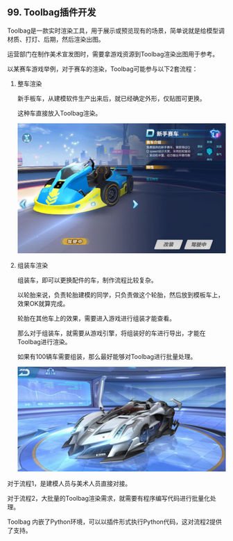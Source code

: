 ﻿## 99. Toolbag插件开发

Toolbag是一款实时渲染工具，用于展示或预览现有的场景，简单说就是给模型调材质、打灯、后期，然后渲染出图。

运营部门在制作美术宣发图时，需要拿游戏资源到Toolbag渲染出图用于参考。

以某赛车游戏举例，对于赛车的渲染，Toolbag可能参与以下2套流程：

1. 整车渲染

    新手板车，从建模软件生产出来后，就已经确定外形，仅贴图可更换。

    这种车直接放入Toolbag渲染。

    ![](../../imgs/toolbag_dev/toolbag_dev/newbie_car.jpg)

2. 组装车渲染
   
   组装车，即可以更换配件的车，制作流程比较复杂。
   
   以轮胎来说，负责轮胎建模的同学，只负责做这个轮胎，然后放到模板车上，效果OK就算完成。
   
   轮胎在其他车上的效果，需要进入游戏进行组装才能查看。
   
   那么对于组装车，就需要从游戏引擎，将组装好的车进行导出，才能在Toolbag进行渲染。

   如果有100辆车需要组装，那么最好能够对Toolbag进行批量处理。

   ![](../../imgs/toolbag_dev/toolbag_dev/car_part.jpg)


对于流程1，是建模人员与美术人员直接对接。

对于流程2，大批量的Toolbag渲染需求，就需要有程序编写代码进行批量化处理。

Toolbag 内嵌了Python环境，可以以插件形式执行Python代码，这对流程2提供了支持。